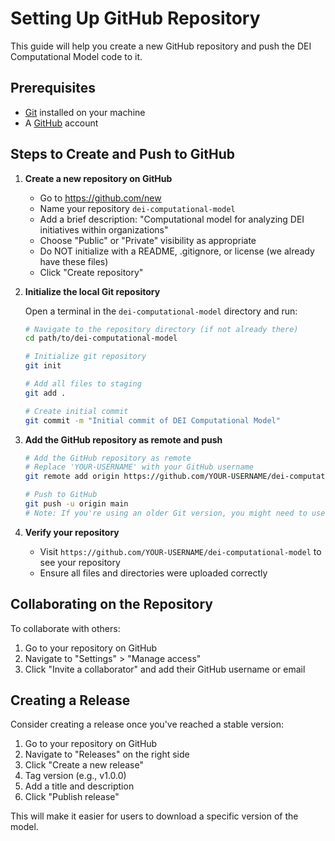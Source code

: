 # Setting Up GitHub Repository

This guide will help you create a new GitHub repository and push the DEI Computational Model code to it.

## Prerequisites

- [Git](https://git-scm.com/) installed on your machine
- A [GitHub](https://github.com/) account

## Steps to Create and Push to GitHub

1. **Create a new repository on GitHub**

   - Go to https://github.com/new
   - Name your repository `dei-computational-model`
   - Add a brief description: "Computational model for analyzing DEI initiatives within organizations"
   - Choose "Public" or "Private" visibility as appropriate
   - Do NOT initialize with a README, .gitignore, or license (we already have these files)
   - Click "Create repository"

2. **Initialize the local Git repository**

   Open a terminal in the `dei-computational-model` directory and run:

   ```bash
   # Navigate to the repository directory (if not already there)
   cd path/to/dei-computational-model

   # Initialize git repository
   git init

   # Add all files to staging
   git add .

   # Create initial commit
   git commit -m "Initial commit of DEI Computational Model"
   ```

3. **Add the GitHub repository as remote and push**

   ```bash
   # Add the GitHub repository as remote
   # Replace 'YOUR-USERNAME' with your GitHub username
   git remote add origin https://github.com/YOUR-USERNAME/dei-computational-model.git

   # Push to GitHub
   git push -u origin main
   # Note: If you're using an older Git version, you might need to use 'master' instead of 'main'
   ```

4. **Verify your repository**

   - Visit `https://github.com/YOUR-USERNAME/dei-computational-model` to see your repository
   - Ensure all files and directories were uploaded correctly

## Collaborating on the Repository

To collaborate with others:

1. Go to your repository on GitHub
2. Navigate to "Settings" > "Manage access"
3. Click "Invite a collaborator" and add their GitHub username or email

## Creating a Release

Consider creating a release once you've reached a stable version:

1. Go to your repository on GitHub
2. Navigate to "Releases" on the right side
3. Click "Create a new release"
4. Tag version (e.g., v1.0.0)
5. Add a title and description
6. Click "Publish release"

This will make it easier for users to download a specific version of the model.